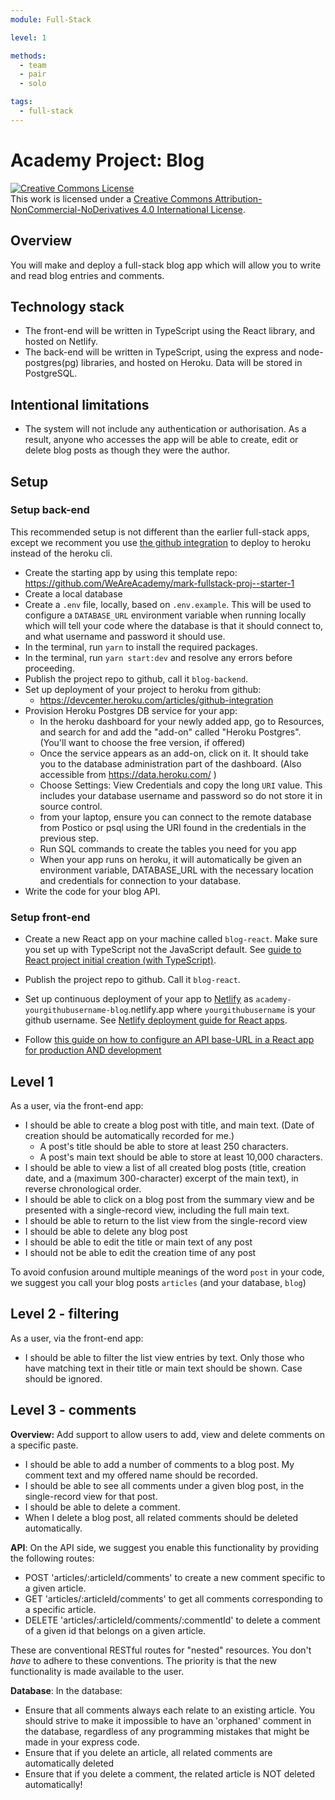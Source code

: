 ```yaml
---
module: Full-Stack

level: 1

methods:
  - team
  - pair
  - solo

tags:
  - full-stack
---
```


# Academy Project: Blog

<a rel="license" href="http://creativecommons.org/licenses/by-nc-nd/4.0/"><img alt="Creative Commons License" style="border-width:0" src="https://i.creativecommons.org/l/by-nc-nd/4.0/88x31.png" /></a><br />This work is licensed under a <a rel="license" href="http://creativecommons.org/licenses/by-nc-nd/4.0/">Creative Commons Attribution-NonCommercial-NoDerivatives 4.0 International License</a>.

## Overview

You will make and deploy a full-stack blog app which will allow you to write and read blog entries and comments.

## Technology stack

- The front-end will be written in TypeScript using the React library, and hosted on Netlify.
- The back-end will be written in TypeScript, using the express and node-postgres(pg) libraries, and hosted on Heroku. Data will be stored in PostgreSQL.

## Intentional limitations

- The system will not include any authentication or authorisation. As a result, anyone who accesses the app will be able to create, edit or delete blog posts as though they were the author.

## Setup

### Setup back-end

This recommended setup is not different than the earlier full-stack apps, except we recomment you use [the github integration](https://devcenter.heroku.com/articles/github-integration) to deploy to heroku instead of the heroku cli.

- Create the starting app by using this template repo: https://github.com/WeAreAcademy/mark-fullstack-proj--starter-1
- Create a local database
- Create a `.env` file, locally, based on `.env.example`. This will be used to configure a `DATABASE_URL` environment variable when running locally which will tell your code where the database is that it should connect to, and what username and password it should use.
- In the terminal, run `yarn` to install the required packages.
- In the terminal, run `yarn start:dev` and resolve any errors before proceeding.
- Publish the project repo to github, call it `blog-backend`.
- Set up deployment of your project to heroku from github:
  - https://devcenter.heroku.com/articles/github-integration
- Provision Heroku Postgres DB service for your app:
  - In the heroku dashboard for your newly added app, go to Resources, and search for and add the "add-on" called "Heroku Postgres". (You'll want to choose the free version, if offered)
  - Once the service appears as an add-on, click on it. It should take you to the database administration part of the dashboard. (Also accessible from https://data.heroku.com/ )
  - Choose Settings: View Credentials and copy the long `URI` value. This includes your database username and password so do not store it in source control.
  - from your laptop, ensure you can connect to the remote database from Postico or psql using the URI found in the credentials in the previous step.  
  - Run SQL commands to create the tables you need for you app
  - When your app runs on heroku, it will automatically be given an environment variable, DATABASE_URL with the necessary location and credentials for connection to your database.
- Write the code for your blog API.

### Setup front-end

- Create a new React app on your machine called `blog-react`. Make sure you set up with TypeScript not the JavaScript default.  See [guide to React project initial creation (with TypeScript)](https://www.notion.so/weareacademy/How-to-create-a-React-app-with-TypeScript-76643f84db564a69a04db9a0b6a2f2e7).

- Publish the project repo to github. Call it `blog-react`.

- Set up continuous deployment of your app to [Netlify](https://netlify.app/) as `academy-yourgithubusername-blog`.netlify.app where `yourgithubusername` is your github username.  See [Netlify deployment guide for React apps](https://www.notion.so/weareacademy/How-to-deploy-a-React-app-to-free-Netlify-hosting-9e6ebd4dcb814cb483c34eb0f05ea96e).

- Follow [this guide on how to configure an API base-URL in a React app for production AND development](https://www.notion.so/weareacademy/How-to-configure-an-API-base-URL-in-a-React-app-for-production-AND-development-d74af8551cb9430ba95a976f32dae360)

## Level 1

As a user, via the front-end app:

- I should be able to create a blog post with title, and main text. (Date of creation should be automatically recorded for me.)
  - A post's title should be able to store at least 250 characters.
  - A post's main text should be able to store at least 10,000 characters.
- I should be able to view a list of all created blog posts (title, creation date, and a (maximum 300-character) excerpt of the main text), in reverse chronological order.
- I should be able to click on a blog post from the summary view and be presented with a single-record view, including the full main text.
- I should be able to return to the list view from the single-record view
- I should be able to delete any blog post
- I should be able to edit the title or main text of any post
- I should not be able to edit the creation time of any post

To avoid confusion around multiple meanings of the word `post` in your code, we suggest you call your blog posts `articles` (and your database, `blog`)

## Level 2 - filtering

As a user, via the front-end app:

- I should be able to filter the list view entries by text. Only those who have matching text in their title or main text should be shown. Case should be ignored.

## Level 3 - comments
**Overview:** Add support to allow users to add, view and delete comments on a specific paste.

- I should be able to add a number of comments to a blog post. My comment text and my offered name should be recorded.
- I should be able to see all comments under a given blog post, in the single-record view for that post.
- I should be able to delete a comment.
- When I delete a blog post, all related comments should be deleted automatically.

**API**: On the API side, we suggest you enable this functionality by providing the following routes:

*  POST 'articles/:articleId/comments' to create a new comment specific to a given article.
*  GET 'articles/:articleId/comments' to get all comments corresponding to a specific article.
*  DELETE 'articles/:articleId/comments/:commentId' to delete a comment of a given id that belongs on a given article.

These are conventional RESTful routes for "nested" resources.   You don't *have* to adhere to these conventions.  The priority is that the new functionality is made available to the user.

**Database**: In the database:

- Ensure that all comments always each relate to an existing article.  You should strive to make it impossible to have an 'orphaned' comment in the database, regardless of any programming mistakes that might be made in your express code.
- Ensure that if you delete an article, all related comments are automatically deleted
- Ensure that if you delete a comment, the related article is NOT deleted automatically!
